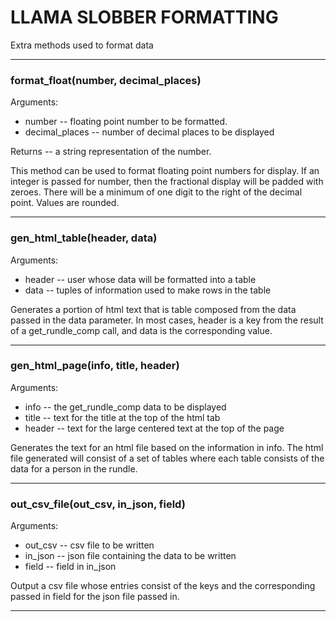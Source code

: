 # LLAMA SLOBBER FORMATTING

Extra methods used to format data

***

### format_float(number, decimal_places)

Arguments:
  * number -- floating point number to be formatted.
  * decimal_places -- number of decimal places to be displayed
  
Returns -- a string representation of the number.

This method can be used to format floating point numbers for display.
If an integer is passed for number, then the fractional display will be
padded with zeroes.  There will be a minimum of one digit to the right
of the decimal point.  Values are rounded.

***

### gen_html_table(header, data)

Arguments:
  * header -- user whose data will be formatted into a table
  * data -- tuples of information used to make rows in the table

Generates a portion of html text that is table composed from the data
passed in the data parameter.  In most cases, header is a key from the
result of a get_rundle_comp call, and data is the corresponding value.

***

### gen_html_page(info, title, header)

Arguments:
  * info -- the get_rundle_comp data to be displayed
  * title -- text for the title at the top of the html tab
  * header -- text for the large centered text at the top of the page

Generates the text for an html file based on the information in info.  The
html file generated will consist of a set of tables where each table consists
of the data for a person in the rundle.

***

### out_csv_file(out_csv, in_json, field)

Arguments:
  * out_csv -- csv file to be written
  * in_json -- json file containing the data to be written
  * field -- field in in_json

Output a csv file whose entries consist of the keys and the corresponding 
passed in field for the json file passed in.

***
